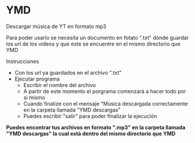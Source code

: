 # YMD
Descargar música de YT en formato mp3

Para poder usarlo se necesita un documento en fotato ".txt" dónde guardar los url de los videos y que este se encuentre en el mismo directorio que YMD

Instrucciones
- Con los url ya guardados en el archivo ".txt"
- Ejecutar programa
  - Escribir el nombre del archivo
  - A partir de este momento el porgrama comenzará a hacer todo por si mismo
  - Cuando finalize con el mensaje "Música descargada correctamente en la carpeta llamada "YMD descargas"
  - Puedes escribir "salir" para poder finalizar la ejecución

**Puedes encontrar tus archivos en formato ".mp3" en la carpeta llamada "YMD descargas" la cual está dentro del mismo directorio que YMD**
